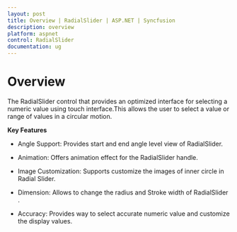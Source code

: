 ```yaml
---
layout: post
title: Overview | RadialSlider | ASP.NET | Syncfusion
description: overview
platform: aspnet
control: RadialSlider
documentation: ug
---
```


# Overview

The RadialSlider control that provides an optimized interface for selecting a numeric value using touch interface.This allows the user to select a value or range of values in a circular motion.

**Key Features**

* Angle Support: Provides start and end angle level view of RadialSlider.

* Animation: Offers animation effect for the RadialSlider handle.

* Image Customization: Supports customize the images of inner circle in Radial Slider.

* Dimension: Allows to change  the  radius and Stroke width of RadialSlider .

* Accuracy: Provides way to select accurate numeric value and customize the display values.

